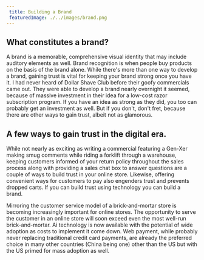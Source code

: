 ```yaml
---
 title: Building a Brand
 featuredImage: ./../images/brand.png
---
```

## What constitutes a brand?
A brand is a memorable, comprehensive visual identity that may include auditory elements as well. Brand recognition is when people buy products on the basis of the brand alone. While there's more than one way to develop a brand, gaining trust is vital for keeping your brand strong once you have it. I had never heard of Dollar Shave Club before their goofy commercials came out. They were able to develop a brand nearly overnight it seemed, because of massive investment in their idea for a low-cost razor subscription program. If you have an idea as strong as they did, you too can probably get an investment as well. But if you don't, don't fret, because there are other ways to gain trust, albeit not as glamorous. 

## A few ways to gain trust in the digital era.
While not nearly as exciting as writing a commercial featuring a Gen-Xer making smug comments while riding a forklift through a warehouse, keeping customers informed of your return policy throughout the sales process along with providing a sales chat box to answer questions are a couple of ways to build trust in your online store. Likewise, offering convenient ways for customers to pay also engenders trust and prevents dropped carts. If you can build trust using technology you can build a brand. 

Mirroring the customer service model of a brick-and-mortar store is becoming increasingly important for online stores. The opportunity to serve the customer in an online store will soon exceed even the most well-run brick-and-mortar. Ai technology is now available with the potential of wide adoption as costs to implement it come down. Web payment, while probably never replacing traditional credit card payments, are already the preferred choice in many other countries (China being one) other than the US but with the US primed for mass adoption as well.